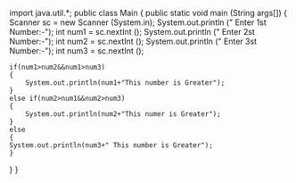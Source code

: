 import java.util.*;
public class Main
{
  public static void main (String args[])
  {
    Scanner sc = new Scanner (System.in);
      System.out.println (" Enter 1st Number:-");
    int num1 = sc.nextInt ();
      System.out.println (" Enter 2st Number:-");
    int num2 = sc.nextInt ();
      System.out.println (" Enter 3st Number:-");
    int num3 = sc.nextInt ();
    
    if(num1>num2&&num1>num3)
    {
        System.out.println(num1+"This number is Greater");
    }
    else if(num2>num1&&num2>num3)
    {
        System.out.println(num2+"This numer is Greater");
    }
    else
    {
    System.out.println(num3+" This number is Greater");  
    }
  }
}
